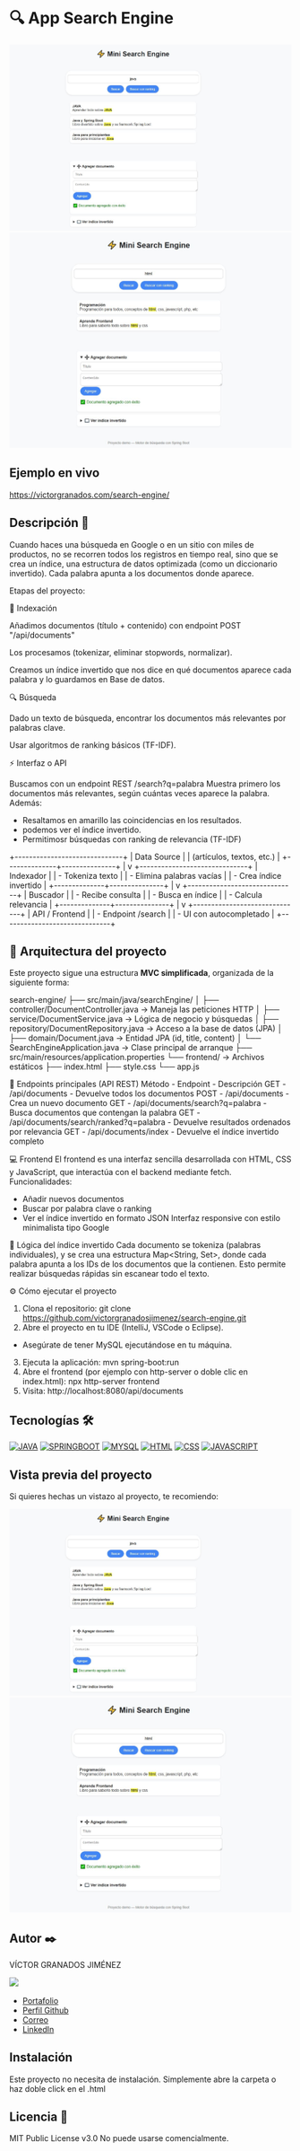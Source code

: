 # 🔍 App Search Engine 


![Imagen del proyecto](https://raw.githubusercontent.com/victorgranadosjimenez/search-engine/refs/heads/master/Captura.JPG?raw=true)
![Imagen del proyecto](https://raw.githubusercontent.com/victorgranadosjimenez/search-engine/refs/heads/master/Captura1.JPG?raw=true)



## Ejemplo en vivo
https://victorgranados.com/search-engine/


## Descripción 📑
Cuando haces una búsqueda en Google o en un sitio con miles de productos, no se recorren todos los registros en tiempo real, sino que se crea un índice, una estructura de datos optimizada (como un diccionario invertido).
Cada palabra apunta a los documentos donde aparece.

  Etapas del proyecto:

  🧩 Indexación

Añadimos documentos (título + contenido) con endpoint POST "/api/documents"

Los procesamos (tokenizar, eliminar stopwords, normalizar).

Creamos un índice invertido que nos dice en qué documentos aparece cada palabra 
y lo guardamos en Base de datos.

  🔍 Búsqueda

 Dado un texto de búsqueda, encontrar los documentos más relevantes por palabras clave.

 Usar algoritmos de ranking básicos (TF-IDF).

  ⚡ Interfaz o API

Buscamos con un endpoint REST  /search?q=palabra
Muestra primero los documentos más relevantes, según cuántas veces aparece la palabra.
Además:
- Resaltamos en amarillo las coincidencias en los resultados.
- podemos ver el índice invertido.
- Permitimosr búsquedas con ranking de relevancia (TF-IDF)



+------------------------------+
|         Data Source          |
|  (artículos, textos, etc.)   |
+--------------+---------------+
               |
               v
+------------------------------+
|         Indexador            |
|  - Tokeniza texto            |
|  - Elimina palabras vacías   |
|  - Crea índice invertido     |
+--------------+---------------+
               |
               v
+------------------------------+
|          Buscador            |
|  - Recibe consulta           |
|  - Busca en índice           |
|  - Calcula relevancia        |
+--------------+---------------+
               |
               v
+------------------------------+
|         API / Frontend       |
|  - Endpoint /search          |
|  - UI con autocompletado     |
+------------------------------+




## 🧱 Arquitectura del proyecto

Este proyecto sigue una estructura **MVC simplificada**, organizada de la siguiente forma:

search-engine/
├── src/main/java/searchEngine/
│ ├── controller/DocumentController.java → Maneja las peticiones HTTP
│ ├── service/DocumentService.java → Lógica de negocio y búsquedas
│ ├── repository/DocumentRepository.java → Acceso a la base de datos (JPA)
│ ├── domain/Document.java → Entidad JPA (id, title, content)
│ └── SearchEngineApplication.java → Clase principal de arranque
├── src/main/resources/application.properties
└── frontend/ → Archivos estáticos
├── index.html
├── style.css
└── app.js



🚀 Endpoints principales (API REST)
Método  -	Endpoint  -	Descripción
GET  -	/api/documents	-  Devuelve todos los documentos
POST  -	/api/documents	-  Crea un nuevo documento
GET  -	/api/documents/search?q=palabra  -	Busca documentos que contengan la palabra
GET  -	/api/documents/search/ranked?q=palabra  -	Devuelve resultados ordenados por relevancia
GET  -	/api/documents/index  -	Devuelve el índice invertido completo


💻 Frontend
El frontend es una interfaz sencilla desarrollada con HTML, CSS y JavaScript, que interactúa con el backend mediante fetch.
Funcionalidades:
- Añadir nuevos documentos
- Buscar por palabra clave o ranking
- Ver el índice invertido en formato JSON
Interfaz responsive con estilo minimalista tipo Google


🧠 Lógica del índice invertido
Cada documento se tokeniza (palabras individuales), y se crea una estructura Map<String, Set<Long>>, donde cada palabra apunta a los IDs de los documentos que la contienen.
Esto permite realizar búsquedas rápidas sin escanear todo el texto.


⚙️ Cómo ejecutar el proyecto
1. Clona el repositorio:
git clone https://github.com/victorgranadosjimenez/search-engine.git
2. Abre el proyecto en tu IDE (IntelliJ, VSCode o Eclipse).
- Asegúrate de tener MySQL ejecutándose en tu máquina.
3. Ejecuta la aplicación:
mvn spring-boot:run
4. Abre el frontend (por ejemplo con http-server o doble clic en index.html):
npx http-server frontend
5. Visita:
http://localhost:8080/api/documents






## Tecnologías 🛠
[![JAVA](https://img.shields.io/badge/Java-ED8B00?style=for-the-badge&logo=openjdk&logoColor=white)](https://es.wikipedia.org/wiki/Java_(lenguaje_de_programaci%C3%B3n))
[![SPRINGBOOT](https://img.shields.io/badge/SpringBoot-6DB33F?style=flat-square&logo=Spring&logoColor=white)](https://en.wikipedia.org/wiki/Spring_Boot)
[![MYSQL](https://img.shields.io/badge/Mysql-6DB33F?style=flat-square&logo=Spring&logoColor=white)](https://en.wikipedia.org/wiki/MySql)
[![HTML](https://img.shields.io/badge/Html-6DB33F?style=flat-square&logo=Spring&logoColor=white)](https://en.wikipedia.org/wiki/Html)
[![CSS](https://img.shields.io/badge/Css-6DB33F?style=flat-square&logo=Spring&logoColor=white)](https://en.wikipedia.org/wiki/Css)
[![JAVASCRIPT](https://img.shields.io/badge/SpringBoot-6DB33F?style=flat-square&logo=Spring&logoColor=white)](https://en.wikipedia.org/wiki/JavaScript)

## Vista previa del proyecto
Si quieres hechas un vistazo al proyecto, te recomiendo:

![Imagen del proyecto](https://raw.githubusercontent.com/victorgranadosjimenez/search-engine/refs/heads/master/Captura.JPG?raw=true)
![Imagen del proyecto](https://raw.githubusercontent.com/victorgranadosjimenez/search-engine/refs/heads/master/Captura1.JPG?raw=true)


## Autor ✒️
VÍCTOR GRANADOS JIMÉNEZ

<img src="https://avatars.githubusercontent.com/u/57761479?v=4" width=115><br>

* [Portafolio](https://victorgranados.com/)
* [Perfil Github](https://github.com/victorgranadosjimenez)
* [Correo](granadosvictor01@gmail.com)
* [LinkedIn](www.linkedin.com/in/victorgranadosjimenez/)


## Instalación 
Este proyecto no necesita de instalación. Simplemente abre la carpeta o haz doble click en el .html
  
## Licencia 📄
MIT Public License v3.0
No puede usarse comencialmente.





